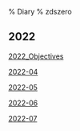 % Diary
% zdszero

## 2022

[2022_Objectives](2022_Objectives.md)

[2022-04](2022-04.md)

[2022-05](2022-05.md)

[2022-06](2022-06.md)

[2022-07](2022-07.md)
